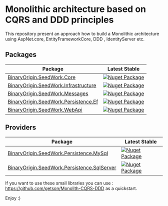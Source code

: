 # Monolithic architecture based on CQRS and DDD principles 
This repository present an approach how to build a Monolithic architecture using AspNet.core, EntityFrameworkCore, DDD , IdentityServer etc.

## Packages
| Package | Latest Stable |
| --- | --- |
| [BinaryOrigin.SeedWork.Core](https://www.nuget.org/packages/BinaryOrigin.SeedWork.Core) | [![Nuget Package](https://img.shields.io/badge/nuget-1.1.1-blue.svg)](https://www.nuget.org/packages/BinaryOrigin.SeedWork.Core) |
| [BinaryOrigin.SeedWork.Infrastructure](https://www.nuget.org/packages/BinaryOrigin.SeedWork.Infrastructure) | [![Nuget Package](https://img.shields.io/badge/nuget-1.1.0-blue.svg)](https://www.nuget.org/packages/BinaryOrigin.SeedWork.Infrastructure) |
| [BinaryOrigin.SeedWork.Messages](https://www.nuget.org/packages/BinaryOrigin.SeedWork.Messages) | [![Nuget Package](https://img.shields.io/badge/nuget-1.1.0-blue.svg)](https://www.nuget.org/packages/BinaryOrigin.SeedWork.Messages) |
| [BinaryOrigin.SeedWork.Persistence.Ef](https://www.nuget.org/packages/BinaryOrigin.SeedWork.Persistence.Ef) | [![Nuget Package](https://img.shields.io/badge/nuget-1.1.2-blue.svg)](https://www.nuget.org/packages/BinaryOrigin.SeedWork.Persistence.Ef) |
| [BinaryOrigin.SeedWork.WebApi](https://www.nuget.org/packages/BinaryOrigin.SeedWork.WebApi) | [![Nuget Package](https://img.shields.io/badge/nuget-1.1.2-blue.svg)](https://www.nuget.org/packages/BinaryOrigin.SeedWork.WebApi) |

## Providers
| Package | Latest Stable |
| --- | --- |
| [BinaryOrigin.SeedWork.Persistence.MySql](https://www.nuget.org/packages/BinaryOrigin.SeedWork.Persistence.MySql) | [![Nuget Package](https://img.shields.io/badge/nuget-1.1.0-blue.svg)](https://www.nuget.org/packages/BinaryOrigin.SeedWork.Persistence.MySql) |
| [BinaryOrigin.SeedWork.Persistence.SqlServer](https://www.nuget.org/packages/BinaryOrigin.SeedWork.Persistence.SqlServer) | [![Nuget Package](https://img.shields.io/badge/nuget-1.1.2-blue.svg)](https://www.nuget.org/packages/BinaryOrigin.SeedWork.Persistence.SqlServer) |

If you want to use these small libraries you can use : https://github.com/getson/Monolith-CQRS-DDD as a quickstart.

Enjoy :)
